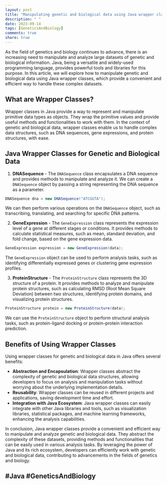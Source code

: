 ```yaml
---
layout: post
title: "Manipulating genetic and biological data using Java wrapper classes"
description: " "
date: 2023-09-14
tags: [GeneticsAndBiology]
comments: true
share: true
---
```


As the field of genetics and biology continues to advance, there is an increasing need to manipulate and analyze large datasets of genetic and biological information. Java, being a versatile and widely-used programming language, provides powerful tools and libraries for this purpose. In this article, we will explore how to manipulate genetic and biological data using Java wrapper classes, which provide a convenient and efficient way to handle these complex datasets.

## What are Wrapper Classes?

Wrapper classes in Java provide a way to represent and manipulate primitive data types as objects. They wrap the primitive values and provide useful methods and functionalities to work with them. In the context of genetic and biological data, wrapper classes enable us to handle complex data structures, such as DNA sequences, gene expressions, and protein structures, with ease.

## Java Wrapper Classes for Genetic and Biological Data

1. **DNASequence** - The `DNASequence` class encapsulates a DNA sequence and provides methods to manipulate and analyze it. We can create a `DNASequence` object by passing a string representing the DNA sequence as a parameter.

```java
DNASequence dna = new DNASequence("ATCGGTA");
```

We can then perform various operations on the `DNASequence` object, such as transcribing, translating, and searching for specific DNA patterns.

2. **GeneExpression** - The `GeneExpression` class represents the expression level of a gene at different stages or conditions. It provides methods to calculate statistical measures, such as mean, standard deviation, and fold change, based on the gene expression data.

```java
GeneExpression expression = new GeneExpression(data);
```

The `GeneExpression` object can be used to perform analysis tasks, such as identifying differentially expressed genes or clustering gene expression profiles.

3. **ProteinStructure** - The `ProteinStructure` class represents the 3D structure of a protein. It provides methods to analyze and manipulate protein structures, such as calculating RMSD (Root Mean Square Deviation) between two structures, identifying protein domains, and visualizing protein structures.

```java
ProteinStructure protein = new ProteinStructure(data);
```

We can use the `ProteinStructure` object to perform structural analysis tasks, such as protein-ligand docking or protein-protein interaction prediction.

## Benefits of Using Wrapper Classes

Using wrapper classes for genetic and biological data in Java offers several benefits:

- **Abstraction and Encapsulation**: Wrapper classes abstract the complexity of genetic and biological data structures, allowing developers to focus on analysis and manipulation tasks without worrying about the underlying implementation details.
- **Reusability**: Wrapper classes can be reused in different projects and applications, saving development time and effort.
- **Integration with Java Ecosystem**: Java wrapper classes can easily integrate with other Java libraries and tools, such as visualization libraries, statistical packages, and machine learning frameworks, enhancing the analysis capabilities.

In conclusion, Java wrapper classes provide a convenient and efficient way to manipulate and analyze genetic and biological data. They abstract the complexity of these datasets, providing methods and functionalities that can be easily used in various analysis tasks. By leveraging the power of Java and its rich ecosystem, developers can efficiently work with genetic and biological data, contributing to advancements in the fields of genetics and biology.

## #Java #GeneticsAndBiology